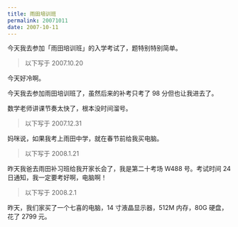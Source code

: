 ```yaml
---
title: 雨田培训班
permalink: 20071011
date: 2007-10-11
---
```


今天我去参加「雨田培训班」的入学考试了，题特别特别简单。

> 以下写于 2007.10.20

今天好冷啊。

今天我去参加雨田培训班了，虽然后来的补考只考了 98 分但也让我进去了。

数学老师讲课节奏太快了，根本没时间溜号。

> 以下写于 2007.12.31

妈咪说，如果我考上雨田中学，就在春节前给我买电脑。

> 以下写于 2008.1.21

昨天我爸去雨田补习班给我开家长会了，我是第二十考场 W488 号。考试时间 24 日通知，我一定要考好啊，电脑啊！

> 以下写于 2008.2.1

昨天，我们家买了一个七喜的电脑，14 寸液晶显示器，512M 内存，80G 硬盘，花了 2799 元。
